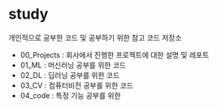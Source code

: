 # study
개인적으로 공부한 코드 및 공부하기 위한 참고 코드 저장소

- 00_Projects : 회사에서 진행한 프로젝트에 대한 설명 및 레포트
- 01_ML : 머신러닝 공부를 위한 코드
- 02_DL : 딥러닝 공부를 위한 코드
- 03_CV : 컴퓨터비전 공부를 위한 코드
- 04_code : 특정 기능 공부를 위한 
